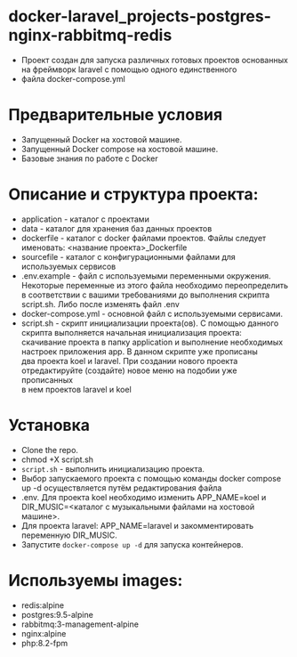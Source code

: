 # docker-laravel_projects-postgres-nginx-rabbitmq-redis
+ Проект создан для запуска различных готовых проектов основанных на фреймворк laravel с помощью одного единственного
+ файла docker-compose.yml

# Предварительные условия
* Запущенный Docker на хостовой машине.
* Запущенный Docker compose на хостовой машине.
* Базовые знания по работе с Docker 

# Описание и структура проекта:
* application - каталог с проектами
* data - каталог для хранения баз данных проектов
* dockerfile - каталог с docker файлами проектов. Файлы следует именовать: <название проекта>_Dockerfile
* sourcefile - каталог с конфигурационными файлами для используемых сервисов
* .env.example - файл с используемыми переменными окружения. Некоторые переменные из этого файла необходимо переопределить \
в соответствии с вашими требованиями до выполнения скрипта script.sh. Либо после изменять файл .env
* docker-compose.yml - основной файл с используемыми сервисами.
* script.sh - скрипт инициализации проекта(ов). С помощью данного скрипта выполняется начальная инициализация проекта: \
скачивание проекта в папку application и выполнение необходимых настроек приложения app. В данном скрипте уже прописаны \
два проекта koel и laravel. При создании нового проекта отредактируйте (создайте) новое меню на подобии уже прописанных \
в нем проектов laravel и koel

# Установка
+ Clone the repo.
+ chmod +X script.sh
+ `script.sh` - выполнить инициализацию проекта.
+ Выбор запускаемого проекта с помощью команды docker compose up -d осуществляется путём редактирования файла
+ .env. Для проекта koel необходимо изменить APP_NAME=koel и DIR_MUSIC=<каталог с музыкальными файлами на хостовой машине>.
+ Для проекта laravel: APP_NAME=laravel и закомментировать переменную DIR_MUSIC.
+ Запустите `docker-compose up -d` для запуска контейнеров.

# Используемы images:
+ redis:alpine
+ postgres:9.5-alpine
+ rabbitmq:3-management-alpine
+ nginx:alpine
+ php:8.2-fpm



